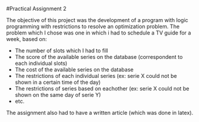 #Practical Assignment 2

The objective of this project was the development of a program with logic programming with restrictions to resolve an optimization problem.
The problem which I chose was one in which i had to schedule a TV guide for a week, based on:
* The number of slots which I had to fill
* The score of the available series on the database (correspondent to each individual slots)
* The cost of the available series on the database
* The restrictions of each individual series (ex: serie X could not be shown in a certain time of the day)
* The restrictions of series based on eachother (ex: serie X could not be shown on the same day of serie Y)
* etc.

The assignment also had to have a written article (which was done in latex).
